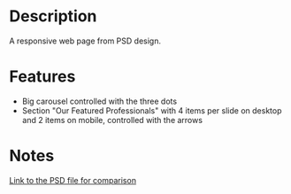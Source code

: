 # Description

A responsive web page from PSD design.

# Features

- Big carousel controlled with the three dots
- Section "Our Featured Professionals" with 4 items per slide on desktop and 2 items on mobile, controlled with the arrows

# Notes

[Link to the PSD file for comparison](https://drive.google.com/file/d/1mhqU47S5QhbCzcO9dlvR1RAUVB7jUYyd/view?usp=sharing)
